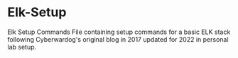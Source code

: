 # Elk-Setup
Elk Setup Commands
File containing setup commands for a basic ELK stack following Cyberwardog's original blog in 2017 updated for 2022 in personal lab setup.
